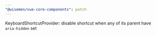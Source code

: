```yaml
---
"@wisemen/vue-core-components": patch
---
```


KeyboardShortcutProvider: disable shortcut when any of its parent have `aria-hidden` set

